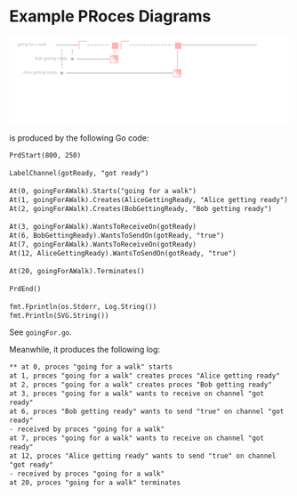 Example PRoces Diagrams
=======================

![](https://raw.githubusercontent.com/ffel/prd/master/examples/goingFor.svg)

is produced by the following Go code:

    PrdStart(800, 250)

    LabelChannel(gotReady, "got ready")

    At(0, goingForAWalk).Starts("going for a walk")
    At(1, goingForAWalk).Creates(AliceGettingReady, "Alice getting ready")
    At(2, goingForAWalk).Creates(BobGettingReady, "Bob getting ready")

    At(3, goingForAWalk).WantsToReceiveOn(gotReady)
    At(6, BobGettingReady).WantsToSendOn(gotReady, "true")
    At(7, goingForAWalk).WantsToReceiveOn(gotReady)
    At(12, AliceGettingReady).WantsToSendOn(gotReady, "true")

    At(20, goingForAWalk).Terminates()

    PrdEnd()

    fmt.Fprintln(os.Stderr, Log.String())
    fmt.Println(SVG.String())

See `goingFor.go`.

Meanwhile, it produces the following log:

	** at 0, proces "going for a walk" starts
	at 1, proces "going for a walk" creates proces "Alice getting ready"
	at 2, proces "going for a walk" creates proces "Bob getting ready"
	at 3, proces "going for a walk" wants to receive on channel "got ready"
	at 6, proces "Bob getting ready" wants to send "true" on channel "got ready"
	- received by proces "going for a walk"
	at 7, proces "going for a walk" wants to receive on channel "got ready"
	at 12, proces "Alice getting ready" wants to send "true" on channel "got ready"
	- received by proces "going for a walk"
	at 20, proces "going for a walk" terminates

